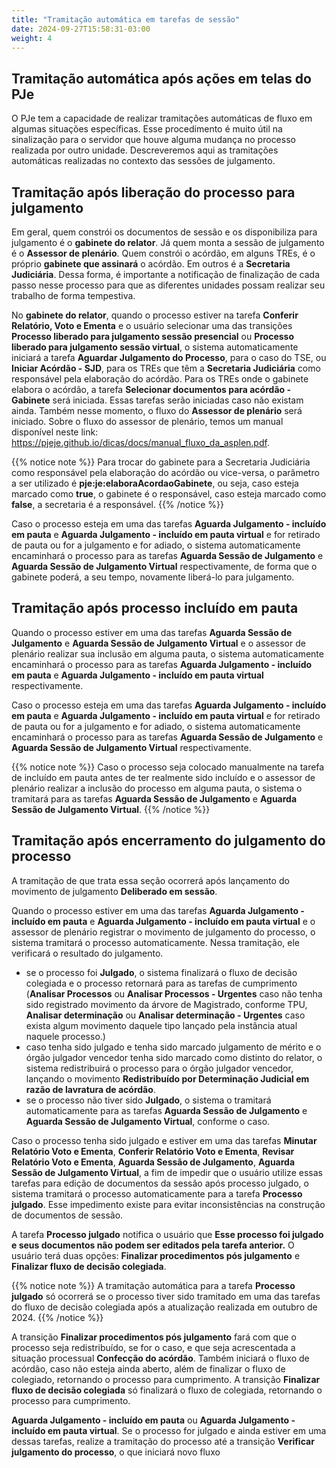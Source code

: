```yaml
---
title: "Tramitação automática em tarefas de sessão"
date: 2024-09-27T15:58:31-03:00
weight: 4
---
```


## Tramitação automática após ações em telas do PJe

O PJe tem a capacidade de realizar tramitações automáticas de fluxo em algumas situações específicas. Esse procedimento é muito útil na sinalização para o servidor que houve alguma mudança no processo realizada por outro unidade.  Descreveremos aqui as tramitações automáticas realizadas no contexto das sessões de julgamento.

## Tramitação após liberação do processo para julgamento

Em geral, quem constrói os documentos de sessão e os disponibiliza para julgamento é o **gabinete do relator**. Já quem monta a sessão de julgamento é o **Assessor de plenário**. Quem constrói o acórdão, em alguns TREs, é o próprio **gabinete que assinará** o acórdão. Em outros é a **Secretaria Judiciária**. Dessa forma, é importante a notificação de finalização de cada passo nesse processo para que as diferentes unidades possam realizar seu trabalho de forma tempestiva. 

No **gabinete do relator**, quando o processo estiver na tarefa **Conferir Relatório, Voto e Ementa** e o usuário selecionar uma das transições **Processo liberado para julgamento sessão presencial** ou **Processo liberado para julgamento sessão virtual**, o sistema automaticamente iniciará a tarefa **Aguardar Julgamento do Processo**, para o caso do TSE, ou **Iniciar Acórdão - SJD**, para os TREs que têm a **Secretaria Judiciária** como responsável pela elaboração do acórdão. Para os TREs onde o gabinete elabora o acórdão, a tarefa **Selecionar documentos para acórdão - Gabinete** será iniciada. Essas tarefas serão iniciadas caso não existam ainda. 
Também nesse momento, o fluxo do **Assessor de plenário** será iniciado. Sobre o fluxo do assessor de plenário, temos um manual disponível neste link: https://pjeje.github.io/dicas/docs/manual_fluxo_da_asplen.pdf.

{{% notice note %}}
Para trocar do gabinete para a Secretaria Judiciária como responsável pela elaboração do acórdão ou vice-versa, o parâmetro a ser utilizado é **pje:je:elaboraAcordaoGabinete**, ou seja, caso esteja marcado como **true**, o gabinete é o responsável, caso esteja marcado como **false**, a secretaria é a responsável.
{{% /notice %}}

Caso o processo esteja em uma das tarefas **Aguarda Julgamento - incluído em pauta** e **Aguarda Julgamento - incluído em pauta virtual** e for retirado de pauta ou for a julgamento e for adiado,  o sistema automaticamente encaminhará o processo para as tarefas **Aguarda Sessão de Julgamento** e **Aguarda Sessão de Julgamento Virtual** respectivamente, de forma que o gabinete poderá, a seu tempo, novamente liberá-lo para julgamento.

## Tramitação após processo incluído em pauta

Quando o processo estiver em uma das tarefas **Aguarda Sessão de Julgamento** e **Aguarda Sessão de Julgamento Virtual** e o assessor de plenário realizar sua inclusão em alguma pauta, o sistema automaticamente encaminhará o processo para as tarefas **Aguarda Julgamento - incluído em pauta** e **Aguarda Julgamento - incluído em pauta virtual** respectivamente.

Caso o processo esteja em uma das tarefas **Aguarda Julgamento - incluído em pauta** e **Aguarda Julgamento - incluído em pauta virtual** e for retirado de pauta ou for a julgamento e for adiado,  o sistema automaticamente encaminhará o processo para as tarefas **Aguarda Sessão de Julgamento** e **Aguarda Sessão de Julgamento Virtual** respectivamente.

{{% notice note %}}
Caso o processo seja colocado manualmente na tarefa de incluído em pauta antes de ter realmente sido incluído e o assessor de plenário realizar a inclusão do processo em alguma pauta, o sistema o tramitará para as tarefas **Aguarda Sessão de Julgamento** e **Aguarda Sessão de Julgamento Virtual**. 
{{% /notice %}}

## Tramitação após encerramento do julgamento do processo

A tramitação de que trata essa seção ocorrerá após lançamento do movimento de julgamento **Deliberado em sessão**.

Quando o processo estiver em uma das tarefas **Aguarda Julgamento - incluído em pauta** e **Aguarda Julgamento - incluído em pauta virtual** e o assessor de plenário registrar o movimento de julgamento do processo, o sistema tramitará o processo automaticamente. Nessa tramitação, ele verificará o resultado do julgamento.

+ se o processo foi **Julgado**, o sistema finalizará o fluxo de decisão colegiada e o processo retornará para as tarefas de cumprimento (**Analisar Processos** ou **Analisar Processos - Urgentes** caso não tenha sido registrado movimento da árvore de Magistrado, conforme TPU,  **Analisar determinação** ou **Analisar determinação - Urgentes** caso exista algum movimento daquele tipo lançado pela instância atual naquele processo.)
+ caso tenha sido julgado e tenha sido marcado julgamento de mérito e o órgão julgador vencedor tenha sido marcado como distinto do relator, o sistema redistribuirá o processo para o órgão julgador vencedor, lançando o movimento **Redistribuído por Determinação Judicial em razão de lavratura de acórdão**.
+ se o processo não tiver sido **Julgado**, o sistema o tramitará automaticamente para as tarefas **Aguarda Sessão de Julgamento** e **Aguarda Sessão de Julgamento Virtual**, conforme o caso.

Caso o processo tenha sido julgado e estiver em uma das tarefas **Minutar Relatório Voto e Ementa**, **Conferir Relatório Voto e Ementa**, **Revisar Relatório Voto e Ementa**, **Aguarda Sessão de Julgamento**, **Aguarda Sessão de Julgamento Virtual**, a fim de impedir que o usuário utilize essas tarefas para edição de documentos da sessão após processo julgado, o sistema tramitará o processo automaticamente para a tarefa **Processo julgado**. Esse impedimento existe para evitar inconsistências na construção de documentos de sessão. 

A tarefa **Processo julgado** notifica o usuário que **Esse processo foi julgado e seus documentos não podem ser editados pela tarefa anterior.** O usuário terá duas opções: **Finalizar procedimentos pós julgamento** e **Finalizar fluxo de decisão colegiada**.

{{% notice note %}}
A tramitação automática para a tarefa **Processo julgado** só ocorrerá se o processo tiver sido tramitado em uma das tarefas do fluxo de decisão colegiada após a atualização realizada em outubro de 2024. 
{{% /notice %}}

A transição **Finalizar procedimentos pós julgamento** fará com que o processo seja redistribuído, se for o caso, e que seja acrescentada a situação processual **Confecção do acórdão**. Também iniciará o fluxo de acórdão, caso não esteja ainda aberto, além de finalizar o fluxo de colegiado, retornando o processo para cumprimento. A transição **Finalizar fluxo de decisão colegiada** só finalizará o fluxo de colegiada, retornando o processo para cumprimento.

**Aguarda Julgamento - incluído em pauta** ou **Aguarda Julgamento - incluído em pauta virtual**. Se o processo for julgado e ainda estiver em uma dessas tarefas, realize a tramitação do processo até a transição **Verificar julgamento do processo**, o que iniciará novo fluxo 
